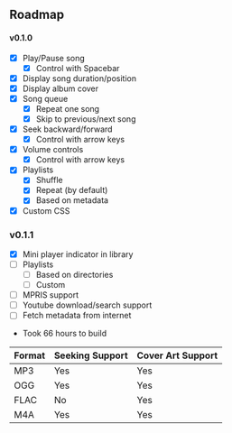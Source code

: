 ## Roadmap
#### v0.1.0
- [x] Play/Pause song
  - [x] Control with Spacebar
- [x] Display song duration/position
- [x] Display album cover
- [x] Song queue
  - [x] Repeat one song
  - [x] Skip to previous/next song
- [x] Seek backward/forward
  - [x] Control with arrow keys
- [x] Volume controls
  - [x] Control with arrow keys
- [x] Playlists
  - [x] Shuffle
  - [x] Repeat (by default)
  - [x] Based on metadata
- [x] Custom CSS

### v0.1.1
- [x] Mini player indicator in library
- [ ] Playlists
  - [ ] Based on directories
  - [ ] Custom
- [ ] MPRIS support
- [ ] Youtube download/search support
- [ ] Fetch metadata from internet
   
- Took 66 hours to build

| Format | Seeking Support | Cover Art Support |
| ------ | --------------- | ----------------- |
| MP3    | Yes             | Yes               |
| OGG    | Yes             | Yes               |
| FLAC   | No              | Yes               |
| M4A    | Yes             | Yes               |
